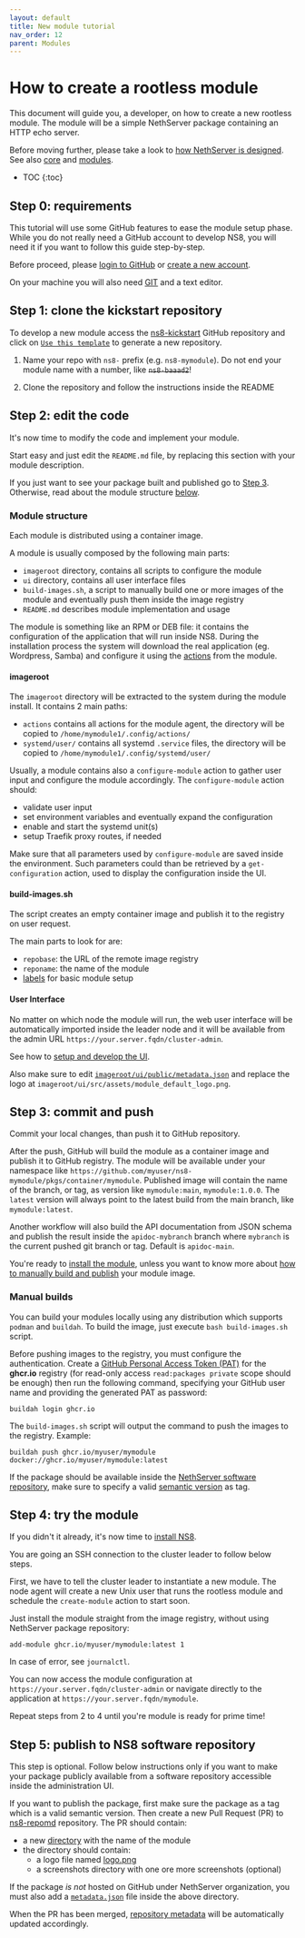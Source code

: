 ```yaml
---
layout: default
title: New module tutorial
nav_order: 12
parent: Modules
---
```


# How to create a rootless module

This document will guide you, a developer, on how to create a new rootless module.
The module will be a simple NethServer package containing an HTTP echo server.

Before moving further, please take a look to [how NethServer is designed]({{site.baseurl}}/design).
See also [core]({{site.baseurl}}/core) and [modules]({{site.baseurl}}/modules).

* TOC
{:toc}

## Step 0: requirements

This tutorial will use some GitHub features to ease the module setup phase.
While you do not really need a GitHub account to develop NS8, you will need it 
if you want to follow this guide step-by-step.

Before proceed, please [login to GitHub](https://github.com/login) or [create a new account](https://github.com/signup).

On your machine you will also need [GIT](https://git-scm.com/) and a text editor.

## Step 1: clone the kickstart repository

To develop a new module access the [ns8-kickstart](https://github.com/NethServer/ns8-kickstart) GitHub
repository and click on [`Use this template`](https://github.com/NethServer/ns8-kickstart/generate) to
generate a new repository.

1. Name your repo with `ns8-` prefix (e.g. `ns8-mymodule`). 
   Do not end your module name with a number, like ~~`ns8-baaad2`~~!

1. Clone the repository and follow the instructions inside the README

## Step 2: edit the code

It's now time to modify the code and implement your module.

Start easy and just edit the `README.md` file, by replacing this section with your module
description.

If you just want to see your package built and published go to [Step 3](#step-3-commit-and-push).
Otherwise, read about the module structure [below](#module-structure).

### Module structure

Each module is distributed using a container image.

A module is usually composed by the following main parts:
- `imageroot` directory, contains all scripts to configure the module
- `ui` directory, contains all user interface files
- `build-images.sh`, a script to manually build one or more images of the module and eventually push them inside the image registry
- `README.md` describes module implementation and usage

The module is something like an RPM or DEB file: it contains the configuration of the application that will run inside NS8.
During the installation process the system will download the real application (eg. Wordpress, Samba) and configure it
using the [actions]({{site.baseurl}}/modules/agent/) from the module.

#### imageroot

The `imageroot` directory will be extracted to the system during the module install.
It contains 2 main paths:

- `actions` contains all actions for the module agent, the directory will be copied to `/home/mymodule1/.config/actions/`
- `systemd/user/` contains all systemd `.service` files, the directory will be copied to `/home/mymodule1/.config/systemd/user/`

Usually, a module contains also a `configure-module` action to gather user input and configure the module accordingly.
The `configure-module` action should:

- validate user input
- set environment variables and eventually expand the configuration
- enable and start the systemd unit(s)
- setup Traefik proxy routes, if needed

Make sure that all parameters used by `configure-module` are saved inside the environment.
Such parameters could than be retrieved by a `get-configuration` action, used to display the configuration inside the UI.

#### build-images.sh

The script creates an empty container image and publish it to the registry on user request.

The main parts to look for are:
- `repobase`: the URL of the remote image registry
- `reponame`: the name of the module
- [labels]({{site.baseurl}}/modules/images/#image-labels) for basic module setup

#### User Interface

No matter on which node the module will run, the web user interface will be automatically imported inside the leader node
and it will be available from the admin URL `https://your.server.fqdn/cluster-admin`.

See how to [setup and develop the UI]({{site.baseurl}}/ui/modules.).

Also make sure to edit [`imageroot/ui/public/metadata.json`]({{site.baseurl}}/modules/metadata) and replace the logo at `imageroot/ui/src/assets/module_default_logo.png`.

## Step 3: commit and push

Commit your local changes, than push it to GitHub repository.

After the push, GitHub will build the module as a container image and publish it to GitHub registry.
The module will be available under your namespace like `https://github.com/myuser/ns8-mymodule/pkgs/container/mymodule`.
Published image will contain the name of the branch, or tag, as version like `mymodule:main`, `mymodule:1.0.0`.
The `latest` version will always point to the latest build from the main branch, like `mymodule:latest`.

Another workflow will also build the API documentation from JSON schema and publish the result inside the `apidoc-mybranch`
branch where `mybranch` is the current pushed git branch or tag. Default is `apidoc-main`.

You're ready to [install the module](#step-4-try-the-module), unless you want to know more about [how to manually build and publish](#manual-builds)
your module image.

### Manual builds

You can build your modules locally using any distribution which supports `podman` and `buildah`.
To build the image, just execute `bash build-images.sh` script.

Before pushing images to the registry, you must configure the authentication.
Create a [GitHub Personal Access Token (PAT)](https://docs.github.com/en/github/authenticating-to-github/creating-a-personal-access-token)
for the **ghcr.io** registry (for read-only access `read:packages private` scope should be enough) then run the following command, specifying
your GitHub user name and providing the generated PAT as password:
```
buildah login ghcr.io
```

The `build-images.sh` script will output the command to push the images to
the registry. Example:
```
buildah push ghcr.io/myuser/mymodule docker://ghcr.io/myuser/mymodule:latest
```

If the package should be available inside the [NethServer software repository](#step-5-publish-to-ns8-software-repository), make sure to specify a valid [semantic version](https://semver.org/) as tag.

## Step 4: try the module

If you didn't it already, it's now time to [install NS8]({{site.baseurl}}/quickstart).

You are going an SSH connection to the cluster leader to follow below steps.

First, we have to tell the cluster leader to instantiate a new module. The node agent will
create a new Unix user that runs the rootless module and schedule the `create-module`
action to start soon.

Just install the module straight from the image registry, without using NethServer package repository:
```
add-module ghcr.io/myuser/mymodule:latest 1
```

In case of error, see `journalctl`.

You can now access the module configuration at `https://your.server.fqdn/cluster-admin` or navigate directly
to the application at `https://your.server.fqdn/mymodule`.

Repeat steps from 2 to 4 until you're module is ready for prime time!

## Step 5: publish to NS8 software repository

This step is optional. Follow below instructions only if you want to make your package
publicly available from a software repository accessible inside the administration UI.

If you want to publish the package, first make sure the package as a tag which is a valid semantic version.
Then create a new Pull Request (PR) to [ns8-repomd](https://github.com/NethServer/ns8-repomd/) repository.
The PR should contain:
- a new [directory](https://github.com/NethServer/ns8-repomd/tree/main/dokuwiki) with the name of the module
- the directory should contain:
  - a logo file named [logo.png]({{site.baseurl}}/modules/metadata#logo)
  - a screenshots directory with one ore more screenshots (optional)

If the package *is not* hosted on GitHub under NethServer organization, you must also
add a [`metadata.json`]({{site.baseurl}}/modules/metadata#metadata.json) file inside the above directory.

When the PR has been merged, [repository metadata](https://github.com/NethServer/ns8-repomd/tree/repomd) will be automatically updated accordingly.
